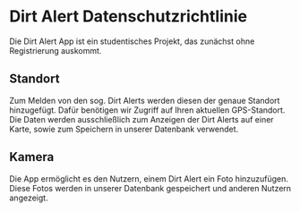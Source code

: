 # Dirt Alert Datenschutzrichtlinie

Die Dirt Alert App ist ein studentisches Projekt, das zunächst ohne Registrierung auskommt.

## Standort

Zum Melden von den sog. Dirt Alerts werden diesen der genaue Standort hinzugefügt. Dafür benötigen wir Zugriff auf Ihren aktuellen GPS-Standort. Die Daten werden ausschließlich zum Anzeigen der Dirt Alerts auf einer Karte, sowie zum Speichern in unserer Datenbank verwendet.

## Kamera

Die App ermöglicht es den Nutzern, einem Dirt Alert ein Foto hinzuzufügen. Diese Fotos werden in unserer Datenbank gespeichert und anderen Nutzern angezeigt.